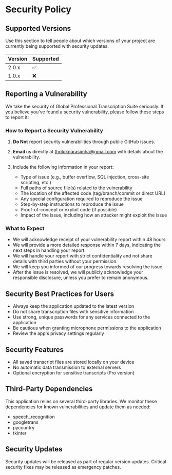 # Security Policy

## Supported Versions

Use this section to tell people about which versions of your project are currently being supported with security updates.

| Version | Supported          |
| ------- | ------------------ |
| 2.0.x   | :white_check_mark: |
| 1.0.x   | :x:                |

## Reporting a Vulnerability

We take the security of Global Professional Transcription Suite seriously. If you believe you've found a security vulnerability, please follow these steps to report it:

### How to Report a Security Vulnerability

1. **Do Not** report security vulnerabilities through public GitHub issues.

2. **Email** us directly at [thriloknarasimha@gmail.com][Thrilok-Narasimha] with details about the vulnerability.

3. Include the following information in your report:
   * Type of issue (e.g., buffer overflow, SQL injection, cross-site scripting, etc.)
   * Full paths of source file(s) related to the vulnerability
   * The location of the affected code (tag/branch/commit or direct URL)
   * Any special configuration required to reproduce the issue
   * Step-by-step instructions to reproduce the issue
   * Proof-of-concept or exploit code (if possible)
   * Impact of the issue, including how an attacker might exploit the issue

### What to Expect

* We will acknowledge receipt of your vulnerability report within 48 hours.
* We will provide a more detailed response within 7 days, indicating the next steps in handling your report.
* We will handle your report with strict confidentiality and not share details with third parties without your permission.
* We will keep you informed of our progress towards resolving the issue.
* After the issue is resolved, we will publicly acknowledge your responsible disclosure, unless you prefer to remain anonymous.

## Security Best Practices for Users

* Always keep the application updated to the latest version
* Do not share transcription files with sensitive information
* Use strong, unique passwords for any services connected to the application
* Be cautious when granting microphone permissions to the application
* Review the app's privacy settings regularly

## Security Features

* All saved transcript files are stored locally on your device
* No automatic data transmission to external servers
* Optional encryption for sensitive transcripts (Pro version)

## Third-Party Dependencies

This application relies on several third-party libraries. We monitor these dependencies for known vulnerabilities and update them as needed:

* speech_recognition
* googletrans
* pycountry
* tkinter

## Security Updates

Security updates will be released as part of regular version updates. Critical security fixes may be released as emergency patches.

[Thrilok-Narasimha]: mailto:thriloknarasimha@gmail.com